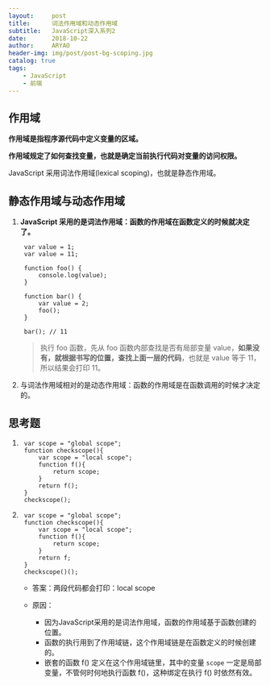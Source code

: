 ```yaml
---
layout:     post
title:      词法作用域和动态作用域
subtitle:   JavaScript深入系列2
date:       2018-10-22
author:     ARYAO
header-img: img/post/post-bg-scoping.jpg
catalog: true
tags:
    - JavaScript
    - 前端
---
```



## 作用域

**作用域是指程序源代码中定义变量的区域。**

**作用域规定了如何查找变量，也就是确定当前执行代码对变量的访问权限。**

JavaScript 采用词法作用域(lexical scoping)，也就是静态作用域。

## 静态作用域与动态作用域
1. **JavaScript 采用的是词法作用域：函数的作用域在函数定义的时候就决定了。**

		var value = 1;
		var value = 11;
		
		function foo() {
		    console.log(value);
		}
		
		function bar() {
		    var value = 2;
		    foo();
		}
		
		bar(); // 11
	
	> 执行 foo 函数，先从 foo 函数内部查找是否有局部变量 value，**如果没有，就根据书写的位置，查找上面一层的代码**，也就是 value 等于 11，所以结果会打印 11。


2. 与词法作用域相对的是动态作用域：函数的作用域是在函数调用的时候才决定的。

## 思考题
1. 
		var scope = "global scope";
		function checkscope(){
		    var scope = "local scope";
		    function f(){
		        return scope;
		    }
		    return f();
		}
		checkscope();
2. 
		var scope = "global scope";
		function checkscope(){
		    var scope = "local scope";
		    function f(){
		        return scope;
		    }
		    return f;
		}
		checkscope()();


	- 答案：两段代码都会打印：local scope

	- 原因：

		- 因为JavaScript采用的是词法作用域，函数的作用域基于函数创建的位置。
		-  函数的执行用到了作用域链，这个作用域链是在函数定义的时候创建的。
		-  嵌套的函数 f() 定义在这个作用域链里，其中的变量 `scope` 一定是局部变量，不管何时何地执行函数 f()，这种绑定在执行 f() 时依然有效。
